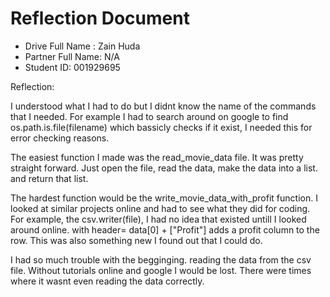 # Reflection Document

* Drive Full Name  : Zain Huda
* Partner Full Name: N/A 
* Student ID: 001929695


Reflection: 
 
I understood what I had to do but I didnt know the name of the commands that I needed. 
For example I had to search around on google to find os.path.is.file(filename) which bassicly checks if it exist, I needed this for error checking reasons. 

The easiest function I made was the read_movie_data file. It was pretty straight forward. Just open the file, read the data, make the data into a list. and return that list.

The hardest function would be the write_movie_data_with_profit function. I looked at similar projects online and had to see what they did for coding. For example, the csv.writer(file), I had no idea that existed untill I looked around online.
with header= data[0] + ["Profit"] adds a profit column to the row. This was also something new I found out that I could do.


I had so much trouble with the begginging. reading the data from the csv file. Without tutorials online and google I would be lost. There were times where it wasnt even reading the data correctly. 
